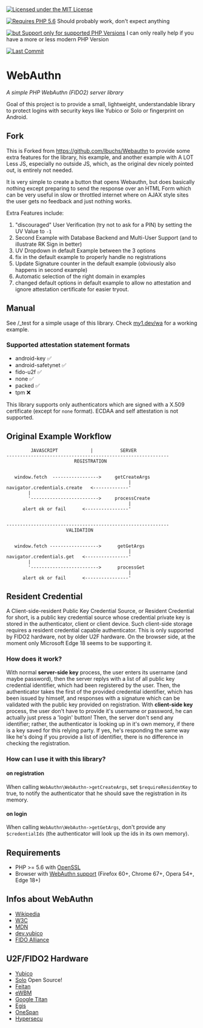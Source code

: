 [![Licensed under the MIT License](https://img.shields.io/badge/License-MIT-0af.svg?style=plastic)](https://github.com/My1/WebAuthn/blob/master/LICENSE)

[![Requires PHP 5.6](https://img.shields.io/badge/PHP-%E2%89%A5%205.6-fa0.svg?style=plastic)](https://php.net) Should probably work, don't expect anything

[![but Support only for supported PHP Versions](https://img.shields.io/badge/PHP-%E2%89%A5%207.1-4f4.svg?style=plastic)](https://www.php.net/supported-versions.php) I can only really help if you have a more or less modern PHP Version

[![Last Commit](https://img.shields.io/github/last-commit/My1/WebAuthn.svg?style=plastic)](https://github.com/lbuchs/WebAuthn/commits/master)

# WebAuthn
*A simple PHP WebAuthn (FIDO2) server library*

Goal of this project is to provide a small, lightweight, understandable library to protect logins with security keys like Yubico or Solo or fingerprint on Android.

## Fork

This is Forked from https://github.com/lbuchs/Webauthn to provide some extra features for the library, his example, and another example with A LOT Less JS, especially no outside JS, which, as the original dev nicely pointed out, is entirely not needed.

It is very simple to create a button that opens Webauthn, but does basically nothing except preparing to send the response over an HTML Form which can be very useful in slow or throttled internet where on AJAX style sites the user gets no feedback and just nothing works.

Extra Features include:

1) "discouraged" User Verification (try not to ask for a PIN) by setting the UV Value to `-1`
2) Second Example with Database Backend and Multi-User Support (and to illustrate RK Sign in better)
3) UV Dropdown in default Example between the 3 options
4) fix in the default example to properly handle no registrations
5) Update Signature counter in the default example (obviously also happens in second example)
6) Automatic selection of the right domain in examples
7) changed default options in default example to allow no attestation and ignore attestation certificate for easier tryout.

## Manual
See /_test for a simple usage of this library. Check [my1.dev/wa](https://my1.dev/wa) for a working example.

### Supported attestation statement formats
* android-key &#x2705;
* android-safetynet &#x2705;
* fido-u2f &#x2705;
* none &#x2705;
* packed &#x2705;
* tpm &#x274C;

This library supports only authenticators which are signed with a X.509 certificate (except for `none` format). ECDAA and self attestation is not supported.

## Original Example Workflow

             JAVASCRIPT            |          SERVER
    ------------------------------------------------------------
                             REGISTRATION


       window.fetch  ----------------->     getCreateArgs
                                                 |
    navigator.credentials.create   <-------------'
            |
            '------------------------->     processCreate
                                                 |
          alert ok or fail      <----------------'


    ------------------------------------------------------------
                          VALIDATION


       window.fetch ------------------>      getGetArgs
                                                 |
    navigator.credentials.get   <----------------'
            |
            '------------------------->      processGet
                                                 |
          alert ok or fail      <----------------'


## Resident Credential
A Client-side-resident Public Key Credential Source, or Resident Credential for short,
is a public key credential source whose credential private key is stored in the authenticator,
client or client device. Such client-side storage requires a resident credential capable authenticator.
This is only supported by FIDO2 hardware, not by older U2F hardware.
On the browser side, at the moment only Microsoft Edge 18 seems to be supporting it.

### How does it work?
With normal **server-side key** process, the user enters its username (and maybe password),
then the server replys with a list of all public key credential identifier, which had been registered by the user.
Then, the authenticator takes the first of the provided credential identifier, which has been issued by himself,
and responses with a signature which can be validated with the public key provided on registration.
With **client-side key** process, the user don't have to provide it's username or password, he can actually just press a 'login' button!
Then, the server don't send any identifier; rather, the authenticator is looking up in it's own memory,
if there is a key saved for this relying party. If yes, he's responding the same way like he's doing if you provide a
list of identifier, there is no difference in checking the registration.

### How can I use it with this library?
#### on registration
When calling `WebAuthn\WebAuthn->getCreateArgs`, set `$requireResidentKey` to true,
to notify the authenticator that he should save the registration in its memory.

#### on login
When calling `WebAuthn\WebAuthn->getGetArgs`, don't provide any `$credentialIds` (the authenticator will look up the ids in its own memory).

## Requirements
* PHP >= 5.6 with [OpenSSL](http://php.net/manual/en/book.openssl.php)
* Browser with [WebAuthn support](https://caniuse.com/webauthn) (Firefox 60+, Chrome 67+, Opera 54+, Edge 18+)

## Infos about WebAuthn
* [Wikipedia](https://en.wikipedia.org/wiki/WebAuthn)
* [W3C](https://www.w3.org/TR/webauthn/)
* [MDN](https://developer.mozilla.org/en-US/docs/Web/API/Web_Authentication_API)
* [dev.yubico](https://developers.yubico.com/FIDO2/)
* [FIDO Alliance](https://fidoalliance.org)

## U2F/FIDO2 Hardware
* [Yubico](https://www.yubico.com/products/yubikey-hardware/compare-yubikeys/)
* [Solo](https://solokeys.com) Open Source!
* [Feitan](https://www.ftsafe.com/Products/FIDO2)
* [eWBM](http://www.e-wbm.com/fido_usb.jsp)
* [Google Titan](https://cloud.google.com/titan-security-key)
* [Egis](https://www.egistec.com/u2f-solution/)
* [OneSpan](https://www.vasco.com/products/two-factor-authenticators/hardware/one-button/digipass-secureclick.html)
* [Hypersecu](https://hypersecu.com/products/hyperfido)
